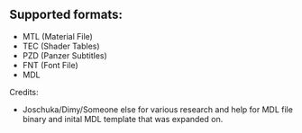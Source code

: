 ## Supported formats:
- MTL (Material File)
- TEC (Shader Tables)
- PZD (Panzer Subtitles)
- FNT (Font File)
- MDL

Credits:
- Joschuka/Dimy/Someone else for various research and help for MDL file binary and inital MDL template that was expanded on.
